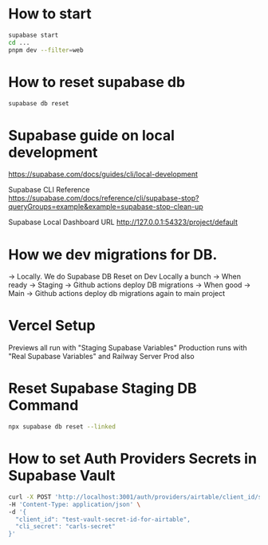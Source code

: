 # How to start

```bash
supabase start
cd ...
pnpm dev --filter=web
```

# How to reset supabase db

```bash
supabase db reset
```
    
# Supabase guide on local development

https://supabase.com/docs/guides/cli/local-development

Supabase CLI Reference
https://supabase.com/docs/reference/cli/supabase-stop?queryGroups=example&example=supabase-stop-clean-up

Supabase Local Dashboard URL
http://127.0.0.1:54323/project/default

# How we dev migrations for DB.

-> Locally. We do Supabase DB Reset on Dev Locally a bunch
-> When ready -> Staging -> Github actions deploy DB migrations
-> When good -> Main -> Github actions deploy db migrations again to main project

# Vercel Setup

Previews all run with "Staging Supabase Variables"
Production runs with "Real Supabase Variables" and Railway Server Prod also

# Reset Supabase Staging DB Command

```bash
npx supabase db reset --linked
```

# How to set Auth Providers Secrets in Supabase Vault

```bash
curl -X POST 'http://localhost:3001/auth/providers/airtable/client_id/set' \
-H 'Content-Type: application/json' \
-d '{
  "client_id": "test-vault-secret-id-for-airtable",
  "cli_secret": "carls-secret"
}'
```
